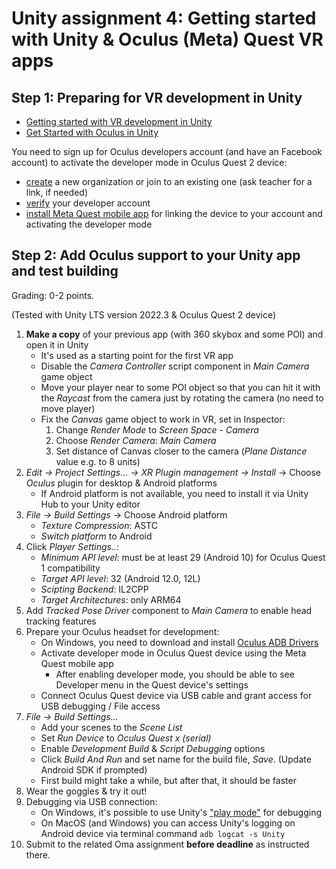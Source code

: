 # Unity assignment 4: Getting started with Unity & Oculus (Meta) Quest VR apps

## Step 1: Preparing for VR development in Unity

- [Getting started with VR development in Unity](https://docs.unity3d.com/Manual/VROverview.html)
- [Get Started with Oculus in Unity](https://developer.oculus.com/documentation/unity/unity-gs-overview/)

You need to sign up for Oculus developers account (and have an Facebook account) to activate the developer mode in Oculus Quest 2 device:

- [create](https://developer.oculus.com/manage/organizations/create) a new organization or join to an existing one (ask teacher for a link, if needed)
- [verify](https://developer.oculus.com/manage/verify) your developer account
- [install Meta Quest mobile app](https://www.meta.com/en-gb/help/quest/articles/getting-started/getting-started-with-quest-2/install-meta-quest-mobile-app/) for linking the device to your account and activating the developer mode

## Step 2: Add Oculus support to your Unity app and test building

Grading: 0-2 points.

(Tested with Unity LTS version 2022.3 & Oculus Quest 2 device)

1. **Make a copy** of your previous app (with 360 skybox and some POI) and open it in Unity
    - It's used as a starting point for the first VR app
    - Disable the _Camera Controller_ script component in _Main Camera_ game object
    - Move your player near to some POI object so that you can hit it with the _Raycast_ from the camera just by rotating the camera (no need to move player)
    - Fix the _Canvas_ game object to work in VR, set in Inspector:
      1. Change _Render Mode_ to _Screen Space - Camera_
      1. Choose _Render Camera_: _Main Camera_
      1. Set distance of Canvas closer to the camera (_Plane Distance_ value e.g. to 8 units)
1. _Edit -> Project Settings... -> XR Plugin management -> Install_ -> Choose _Oculus_ plugin for desktop & Android platforms
    - If Android platform is not available, you need to install it via Unity Hub to your Unity editor  
1. _File -> Build Settings_ -> Choose Android platform
    - _Texture Compression_: ASTC
    - _Switch platform_ to Android
1. Click _Player Settings.._:
    - _Minimum API level_: must be at least 29 (Android 10) for Oculus Quest 1 compatibility
    - _Target API level_: 32 (Android 12.0, 12L)
    - _Scipting Backend_: IL2CPP
    - _Target Architectures_: only ARM64
1. Add _Tracked Pose Driver_ component to _Main Camera_ to enable head tracking features
1. Prepare your Oculus headset for development:
    - On Windows, you need to download and install [Oculus ADB Drivers](https://developer.oculus.com/downloads/package/oculus-adb-drivers/)
    - Activate developer mode in Oculus Quest device using the Meta Quest mobile app
      - After enabling developer mode, you should be able to see Developer menu in the Quest device's settings
    - Connect Oculus Quest device via USB cable and grant access for USB debugging / File access
1. _File -> Build Settings..._
    - Add your scenes to the _Scene List_
    - Set _Run Device_ to _Oculus Quest x (serial)_
    - Enable _Development Build_ & _Script Debugging_ options
    - Click _Build And Run_ and set name for the build file, _Save_. (Update Android SDK if prompted)
    - First build might take a while, but after that, it should be faster
1. Wear the goggles & try it out!
1. Debugging via USB connection:
   - On Windows, it's possible to use Unity's ["play mode"](https://developer.oculus.com/blog/debugging-unity-apps-for-oculus-quest-in-headset/) for debugging
   - On MacOS (and Windows) you can access Unity's logging on Android device via terminal command `adb logcat -s Unity`
1. Submit to the related Oma assignment **before deadline** as instructed there.
